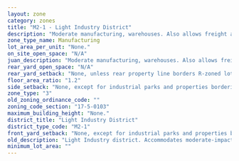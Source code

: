 ```yaml
---
layout: zone
category: zones
title: "M2-1 - Light Industry District"
description: "Moderate manufacturing, warehouses. Also allows freight and recycling facilities."
zone_type_name: Manufacturing
lot_area_per_unit: "None."
on_site_open_space: "N/A"
juan_description: "Moderate manufacturing, warehouses. Also allows freight and recycling facilities."
rear_yard_open_space: "N/A"
rear_yard_setback: "None, unless rear property line borders R-zoned lot&#39;s side or rear property line. Then the minimum setback is 30 ft."
floor_area_ratio: "1.2"
side_setback: "None, except for industrial parks and properties bordering R-zoned lots (see 17-5-0405-A for details)."
zone_type: "3"
old_zoning_ordinance_code: ""
zoning_code_section: "17-5-0103"
maximum_building_height: "None."
district_title: "Light Industry District"
district_type_code: "M2-1"
front_yard_setback: "None, except for industrial parks and properties bordering R-zoned lots (see 17-5-0405-A for details)."
old_description: "Light Industry district. Accommodates moderate-impact manufacturing, wholesaling, warehousing and distribution uses, including storage and work-related activities that occur outside of enclosed buildings. The M2 district is generally intended to accommodate more land-intensive industrial activities than the M1 district."
minimum_lot_area: ""
---
```

